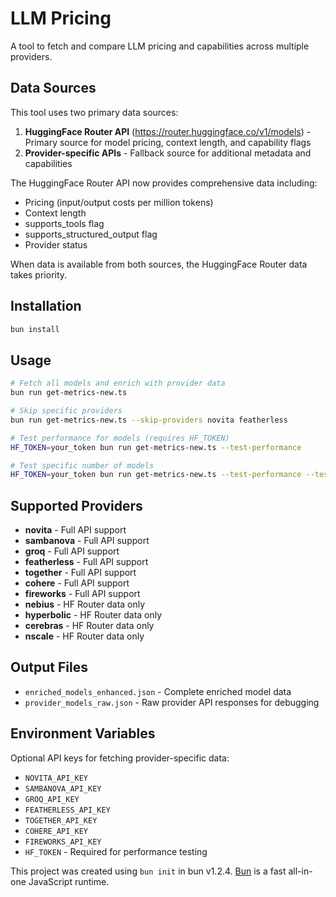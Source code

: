 # LLM Pricing

A tool to fetch and compare LLM pricing and capabilities across multiple providers.

## Data Sources

This tool uses two primary data sources:
1. **HuggingFace Router API** (https://router.huggingface.co/v1/models) - Primary source for model pricing, context length, and capability flags
2. **Provider-specific APIs** - Fallback source for additional metadata and capabilities

The HuggingFace Router API now provides comprehensive data including:
- Pricing (input/output costs per million tokens)
- Context length
- supports_tools flag
- supports_structured_output flag
- Provider status

When data is available from both sources, the HuggingFace Router data takes priority.

## Installation

```bash
bun install
```

## Usage

```bash
# Fetch all models and enrich with provider data
bun run get-metrics-new.ts

# Skip specific providers
bun run get-metrics-new.ts --skip-providers novita featherless

# Test performance for models (requires HF_TOKEN)
HF_TOKEN=your_token bun run get-metrics-new.ts --test-performance

# Test specific number of models
HF_TOKEN=your_token bun run get-metrics-new.ts --test-performance --test-limit 10
```

## Supported Providers

- **novita** - Full API support
- **sambanova** - Full API support  
- **groq** - Full API support
- **featherless** - Full API support
- **together** - Full API support
- **cohere** - Full API support
- **fireworks** - Full API support
- **nebius** - HF Router data only
- **hyperbolic** - HF Router data only
- **cerebras** - HF Router data only
- **nscale** - HF Router data only

## Output Files

- `enriched_models_enhanced.json` - Complete enriched model data
- `provider_models_raw.json` - Raw provider API responses for debugging

## Environment Variables

Optional API keys for fetching provider-specific data:
- `NOVITA_API_KEY`
- `SAMBANOVA_API_KEY`
- `GROQ_API_KEY`
- `FEATHERLESS_API_KEY`
- `TOGETHER_API_KEY`
- `COHERE_API_KEY`
- `FIREWORKS_API_KEY`
- `HF_TOKEN` - Required for performance testing

This project was created using `bun init` in bun v1.2.4. [Bun](https://bun.sh) is a fast all-in-one JavaScript runtime.
